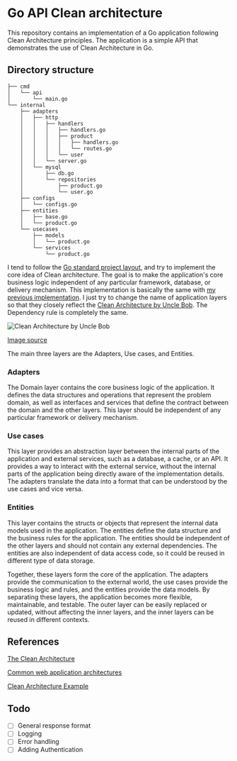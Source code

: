 # Go API Clean architecture
This repository contains an implementation of a Go application following Clean Architecture principles. The application is a simple API that demonstrates the use of Clean Architecture in Go.

## Directory structure
```
├── cmd
│   └── api
│       └── main.go
└── internal
    ├── adapters
    │   ├── http
    │   │   ├── handlers
    │   │   │   ├── handlers.go
    │   │   │   ├── product
    │   │   │   │   ├── handlers.go
    │   │   │   │   └── routes.go
    │   │   │   └── user
    │   │   └── server.go
    │   └── mysql
    │       ├── db.go
    │       └── repositories
    │           ├── product.go
    │           └── user.go
    ├── configs
    │   └── configs.go
    ├── entities
    │   ├── base.go
    │   └── product.go
    └── usecases
        ├── models
        │   └── product.go
        └── services
            └── product.go
```

I tend to follow the [Go standard project layout](https://github.com/golang-standards/project-layout), and try to implement the core idea of Clean architecture. The goal is to make the application's core business logic independent of any particular framework, database, or delivery mechanism.
This implementation is basically the same with [my previous implementation](https://github.com/ndhoanit1112/go-api-clean-architecture). I just try to change the name of application layers so that they closely reflect the [Clean Architecture by Uncle Bob](https://blog.cleancoder.com/uncle-bob/2012/08/13/the-clean-architecture.html). The Dependency rule is completely the same.

![Clean Architecture by Uncle Bob](https://github.com/mattia-battiston/clean-architecture-example/blob/master/docs/images/clean-architecture-diagram-2.png?raw=true)

[Image source](https://github.com/mattia-battiston/clean-architecture-example)

The main three layers are the Adapters, Use cases, and Entities.
### Adapters
The Domain layer contains the core business logic of the application. It defines the data structures and operations that represent the problem domain, as well as interfaces and services that define the contract between the domain and the other layers. This layer should be independent of any particular framework or delivery mechanism.

### Use cases
This layer provides an abstraction layer between the internal parts of the application and external services, such as a database, a cache, or an API. It provides a way to interact with the external service, without the internal parts of the application being directly aware of the implementation details. The adapters translate the data into a format that can be understood by the use cases and vice versa.

### Entities
This layer contains the structs or objects that represent the internal data models used in the application. The entities define the data structure and the business rules for the application. The entities should be independent of the other layers and should not contain any external dependencies. The entities are also independent of data access code, so it could be reused in different type of data storage.

Together, these layers form the core of the application. The adapters provide the communication to the external world, the use cases provide the business logic and rules, and the entities provide the data models. By separating these layers, the application becomes more flexible, maintainable, and testable. The outer layer can be easily replaced or updated, without affecting the inner layers, and the inner layers can be reused in different contexts.


## References
[The Clean Architecture](https://blog.cleancoder.com/uncle-bob/2012/08/13/the-clean-architecture.html)

[Common web application architectures](https://learn.microsoft.com/en-us/dotnet/architecture/modern-web-apps-azure/common-web-application-architectures#clean-architecture)

[Clean Architecture Example](https://github.com/mattia-battiston/clean-architecture-example)

## Todo
- [ ] General response format
- [ ] Logging
- [ ] Error handling
- [ ] Adding Authentication
